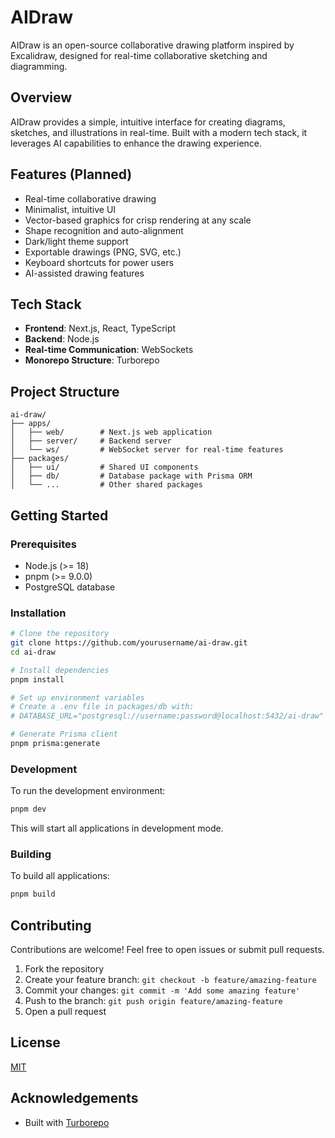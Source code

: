 # AIDraw

AIDraw is an open-source collaborative drawing platform inspired by Excalidraw, designed for real-time collaborative sketching and diagramming.

## Overview

AIDraw provides a simple, intuitive interface for creating diagrams, sketches, and illustrations in real-time. Built with a modern tech stack, it leverages AI capabilities to enhance the drawing experience.

## Features (Planned)

- Real-time collaborative drawing
- Minimalist, intuitive UI
- Vector-based graphics for crisp rendering at any scale
- Shape recognition and auto-alignment
- Dark/light theme support
- Exportable drawings (PNG, SVG, etc.)
- Keyboard shortcuts for power users
- AI-assisted drawing features

## Tech Stack

- **Frontend**: Next.js, React, TypeScript
- **Backend**: Node.js
- **Real-time Communication**: WebSockets
- **Monorepo Structure**: Turborepo

## Project Structure

```
ai-draw/
├── apps/
│   ├── web/        # Next.js web application
│   ├── server/     # Backend server
│   └── ws/         # WebSocket server for real-time features
├── packages/
│   ├── ui/         # Shared UI components
│   ├── db/         # Database package with Prisma ORM
│   └── ...         # Other shared packages
```

## Getting Started

### Prerequisites

- Node.js (>= 18)
- pnpm (>= 9.0.0)
- PostgreSQL database

### Installation

```bash
# Clone the repository
git clone https://github.com/yourusername/ai-draw.git
cd ai-draw

# Install dependencies
pnpm install

# Set up environment variables
# Create a .env file in packages/db with:
# DATABASE_URL="postgresql://username:password@localhost:5432/ai-draw"

# Generate Prisma client
pnpm prisma:generate
```

### Development

To run the development environment:

```bash
pnpm dev
```

This will start all applications in development mode.

### Building

To build all applications:

```bash
pnpm build
```

## Contributing

Contributions are welcome! Feel free to open issues or submit pull requests.

1. Fork the repository
2. Create your feature branch: `git checkout -b feature/amazing-feature`
3. Commit your changes: `git commit -m 'Add some amazing feature'`
4. Push to the branch: `git push origin feature/amazing-feature`
5. Open a pull request

## License

[MIT](LICENSE)

## Acknowledgements

- Built with [Turborepo](https://turbo.build/)
